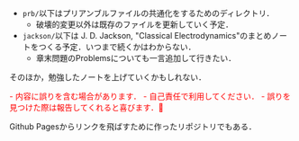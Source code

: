 - `prb/`以下はプリアンブルファイルの共通化をするためのディレクトリ．
    - 破壊的変更以外は既存のファイルを更新していく予定．
- `jackson/`以下は J. D. Jackson, "Classical Electrodynamics"のまとめノートをつくる予定．いつまで続くかはわからない．
    - 章末問題のProblemsについても一言追加して行きたい．

そのほか，勉強したノートを上げていくかもしれない．


<span style="color: red;">
- 内容に誤りを含む場合があります．
- 自己責任で利用してください．
- 誤りを見つけた際は報告してくれると喜びます．🙏
</span>


Github Pagesからリンクを飛ばすために作ったリポジトリでもある．
